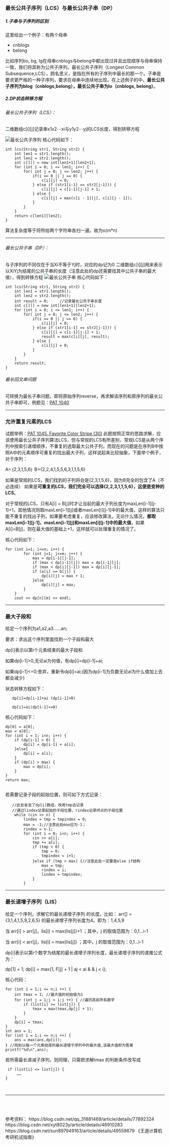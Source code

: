 

### 最长公共子序列（LCS）与最长公共子串（DP）

##### 1.子串与子序列的区别
这里给出一个例子：有两个母串

 - cnblogs
 - belong

比如序列bo, bg, lg在母串cnblogs与belong中都出现过并且出现顺序与母串保持一致，我们将其称为公共子序列。最长公共子序列（Longest Common Subsequence,LCS），顾名思义，是指在所有的子序列中最长的那一个。子串是要求更严格的一种子序列，要求在母串中连续地出现。在上述例子的中，**最长公共子序列为blog（cnblogs,belong），最长公共子串为lo（cnblogs, belong）**。
##### 2.DP状态转移方程
###### 最长公共子序列（LCS）：
二维数组c\[i][j]记录串x1x2⋯xi与y1y2⋯yj的LCS长度，得到转移方程

![最长公共子序列](http://ovfvfmquv.bkt.clouddn.com/20161116110820862)
核心代码如下：

```
int lcs(String str1, String str2) {  
    int len1 = str1.length();  
    int len2 = str2.length();  
    int c[][] = new int[len1+1][len2+1];  
    for (int i = 0; i <= len1; i++) {  
        for( int j = 0; j <= len2; j++) {  
            if(i == 0 || j == 0) {  
                c[i][j] = 0;  
            } else if (str1[i-1] == str2[j-1])) {  
                c[i][j] = c[i-1][j-1] + 1;  
            } else {  
                c[i][j] = max(c[i - 1][j], c[i][j - 1]);  
            }  
        }  
    }  
    return c[len1][len2];  
} 
```
算法复杂度等于将所给两个字符串各扫一遍，故为o(m*n)
___

###### 最长公共子串（DP）：
与子序列的不同仅在于当Xi不等于Yj时，对应的dp记为0
二维数组c\[i][j]用来表示以XiYj为结尾的公共子串的长度（注意此处的dp还需要找其中公共子串的最大值），得到转移方程
![最长公共子串](http://ovfvfmquv.bkt.clouddn.com/20161116111138893)
核心代码如下：

```
int lcs(String str1, String str2) {  
    int len1 = str1.length();  
    int len2 = str2.length();  
    int result = 0;     //记录最长公共子串长度  
    int c[][] = new int[len1+1][len2+1];  
    for (int i = 0; i <= len1; i++) {  
        for( int j = 0; j <= len2; j++) {  
            if(i == 0 || j == 0) {  
                c[i][j] = 0;  
            } else if (str1[i-1] == str2[j-1])) {  
                c[i][j] = c[i-1][j-1] + 1;
                result = max(c[i][j], result);    
            } else {  
                c[i][j] = 0;  
            }  
        }  
    }  
    return result;  
} 
```
###### 最长回文串问题
可转换为最长子串问题，即将原始序列reverse，再求解该序列和原序列的最长公共子串即可，例题见：[PAT 1040](https://pintia.cn/problem-sets/994805342720868352/problems/994805446102073344)
___

### 允许重复元素的LCS

试题举例：[PAT 1045. Favorite Color Stripe (30)](https://blog.csdn.net/xyt8023y/article/details/46910283)
此题按照正常的思路求解，应该使用最长公共子序列算法LCS，但与常规的LCS有所差别，常规LCS是从两个序列中按索引递增顺序，不重复的选取最大公共子列，而现在的问题是在序列B中按照A中的元素顺序可重复的找出最大子列，这样说起来比较抽象，下面举个例子，对于序列：

A=｛2,3,1,5,6｝ B={2,2,4,1,5,5,6,3,1,1,5,6}

如果是常规的LCS，我们找到的子列将会是{2,3,1,5,6}，因为B完全的包含了A（不必连续）
如果是**可重复的LCS，我们完全可以选择{2,2,3,1,1,5,6}，这便是变种的LCS**。

对于常规的LCS，只有A[i] = B[j]时才让当前的最大子列长度为maxLen\[i-1][j-1]+1，其他情况则取maxLen\[i-1][j]或者maxLen\[i][j-1]中的最大值，这样的算法只能不重复的找出子列，如果要考虑重复，应该修改算法，无论什么情况，**都取maxLen\[i-1][j-1]、maxLen\[i-1][j]和maxLen\[i][j-1]中的最大值**，如果A[i]=B[j]，则在最大值的基础上+1，这样就可以处理重复的情况了。

核心代码如下：
```
for (int i=1; i<=n; i++) {
        for (int j=1; j<=m; j++) {
            max = dp[i-1][j-1];
            if (max < dp[i-1][j]) max = dp[i-1][j];
            if (max < dp[i][j-1]) max = dp[i][j-1];
            if (a[i] == b[j]) {
                dp[i][j] = max + 1;
            }else
                dp[i][j] = max;
        }
    }
    cout << dp[n][m] << endl;
```
___

### 最大子段和
给定一个序列为a1,a2,a3……an;

要求：求出这个序列里面找到一个子段和最大

dp[i]表示以第i个元素结束的最大子段和

如果dp[i-1]>0,无论ai为何值，有dp[i]=dp[i-1]+ai;

如果dp[i-1]<=0;舍弃，重新令dp[i]=ai;(因为dp[i-1]为负数无论ai为什么值加上去都会减少)

状态转移方程如下：
			
	

       dp[i]=dp[i-1]+ai (dp[i-1]>0)
       
       dp[i]=ai(dp[i-1]<=0)
核心代码如下：

```
dp[0] = a[0];
max = a[0];
for (int i = 1; i<n; i++) {
    if (dp[i-1] > 0) {
        dp[i] = dp[i-1] + a[i];
    }else{
        dp[i] = a[i];
    }
    if (dp[i] > max) {
        max = dp[i];
    }
}
return max;
		

```

若需要记录子段的起始位置，则可如下方式记录：

```
   //此处省去了dp[i]数组，改用tmp去记录
   //通过lindex记录起始的子段位置，rindex记录终点的子段位置
    while (cin >> n) {
        lindex = tmp = tmpindex = 0;
        max = -1;//注意此处max应为-1；
        rindex = n-1;
        for (int i = 0; i<n; i++) {
            cin >> a[i];
            tmp += a[i];
            if (tmp < 0) {
                tmp = 0;
                tmpindex = i+1;
            }else if (tmp > max) {//注意此处一定要是else if结构
                max = tmp;
                rindex = i;
                lindex = tmpindex;
            }
        }
```
___

### 最长递增子序列（LIS）
给定一个序列，求解它的最长递增子序列 的长度。比如： arr[] = {3,1,4,1,5,9,2,6,5}   的最长递增子序列长度为4。即为：1,4,5,9

当 arr[i] > arr[j]，lis[i] = max{lis[j]}+1 ；其中，j 的取值范围为：0,1...i-1

当 arr[i] < arr[j]，lis[i] = max{lis[j]} ；其中，j 的取值范围为：0,1...i-1

dp[i]表示以第i个数字为结尾的最长递增子序列长度，最长递增子序列的递推公式为：

dp[1] = 1;
dp[i] = max{1, F[j] + 1 | aj < ai & & j < i};

核心代码：

```
for (int i = 1;i <= n;i ++) {
    int tmax = 1; //最大值的初始值为1
    for (int j = 1;j < i;j ++) { //遍历其前所有数字
        if (list[i] >= list[j]) { 
            tmax = max(tmax,dp[j] + 1); 
        }
    }
    dp[i] = tmax;
}
int ans = 1;
for (int i = 1;i <= n;i ++) {
    ans = max(ans,dp[i]);
} //找到以每一个元素结尾的最长递增子序列中的最大值,该最大值即为答案
printf("%d\n",ans); 

```
若所需最长递减子序列，则同理，只需把求解tmax 的判断条件改写成

```
 if (list[i] <= list[j]) { 
	 ……
}
```
<br>

___

<br>
<br>
<br>
参考资料：
https://blog.csdn.net/qq_31881469/article/details/77892324
https://blog.csdn.net/xyt8023y/article/details/46910283
https://blog.csdn.net/sun897949163/article/details/49559679
《王道计算机考研机试指南》


